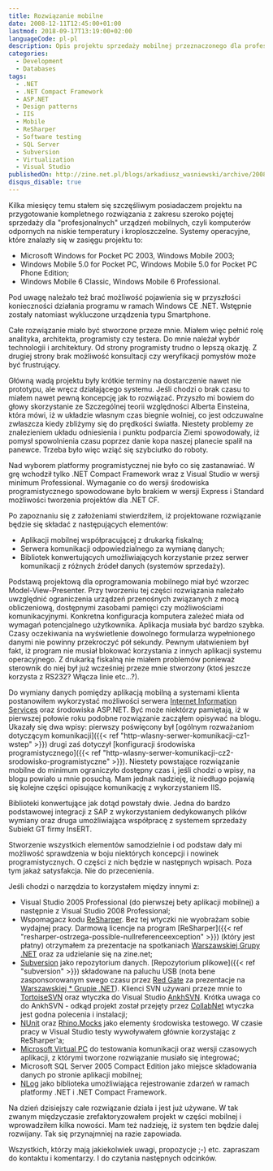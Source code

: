 ```yaml
---
title: Rozwiązanie mobilne
date: 2008-12-11T12:45:00+01:00
lastmod: 2018-09-17T13:19:00+02:00
languageCode: pl-pl
description: Opis projektu sprzedaży mobilnej przeznaczonego dla profesjonalnych urządzeń mobilnych. Platforma .NET i .NET Compact Framework 
categories:
  - Development
  - Databases
tags:
  - .NET
  - .NET Compact Framework
  - ASP.NET
  - Design patterns
  - IIS
  - Mobile
  - ReSharper
  - Software testing
  - SQL Server
  - Subversion
  - Virtualization
  - Visual Studio
publishedOn: http://zine.net.pl/blogs/arkadiusz_wasniewski/archive/2008/12/11/rozwi-zanie-mobilne.aspx
disqus_disable: true
---
```


Kilka miesięcy temu stałem się szczęśliwym posiadaczem projektu na przygotowanie kompletnego rozwiązania z zakresu szeroko pojętej sprzedaży dla "profesjonalnych" urządzeń mobilnych, czyli komputerów odpornych na niskie temperatury i kroploszczelne. Systemy operacyjne, które znalazły się w zasięgu projektu to:

* Microsoft Windows for Pocket PC 2003, Windows Mobile 2003;
* Windows Mobile 5.0 for Pocket PC, Windows Mobile 5.0 for Pocket PC Phone Edition;
* Windows Mobile 6 Classic, Windows Mobile 6 Professional.

Pod uwagę należało też brać  możliwość pojawienia  się w przyszłości konieczności działania programu w ramach Windows CE .NET. Wstępnie zostały natomiast wykluczone urządzenia typu Smartphone.

Całe rozwiązanie miało być stworzone przeze mnie. Miałem więc pełnić rolę analityka, architekta, programisty czy testera. Do mnie należał wybór technologii i architektury. Od strony programisty trudno o lepszą okazję. Z drugiej strony brak możliwość konsultacji czy weryfikacji pomysłów może być frustrujący.

Główną wadą projektu były krótkie terminy na dostarczenie nawet nie prototypu, ale wręcz działającego systemu. Jeśli chodzi o brak czasu to miałem nawet pewną koncepcję jak to rozwiązać. Przyszło mi bowiem do głowy skorzystanie ze Szczególnej teorii względności Alberta Einsteina, która mówi, iż w układzie własnym czas biegnie wolniej, co jest odczuwalne zwłaszcza kiedy zbliżymy się do prędkości światła. Niestety problemy ze znalezieniem układu odniesienia i punktu podparcia Ziemi spowodowały, iż pomysł spowolnienia czasu poprzez danie kopa naszej planecie spalił na  panewce. Trzeba było więc wziąć się szybciutko do roboty.

Nad wyborem platformy programistycznej nie było co się zastanawiać. W grę wchodził tylko .NET Compact Framework wraz z Visual Studio w wersji minimum Professional. Wymaganie co do wersji środowiska programistycznego spowodowane było brakiem w wersji Express i Standard możliwości tworzenia projektów dla .NET CF.

Po zapoznaniu się z założeniami stwierdziłem, iż projektowane rozwiązanie będzie się składać z następujących elementów:

* Aplikacji mobilnej współpracującej z drukarką fiskalną;
* Serwera komunikacji odpowiedzialnego za wymianę danych;
* Bibliotek konwertujących umożliwiających korzystanie przez serwer komunikacji z różnych źródeł danych (systemów sprzedaży).

Podstawą projektową dla oprogramowania mobilnego miał być wzorzec Model-View-Presenter. Przy tworzeniu tej części rozwiązania należało uwzględnić ograniczenia urządzeń przenośnych związanych z mocą obliczeniową, dostępnymi zasobami pamięci czy możliwościami komunikacyjnymi. Konkretna konfiguracja komputera zależeć miała od wymagań potencjalnego użytkownika. Aplikacja musiała być bardzo szybka. Czasy oczekiwania na wyświetlenie dowolnego formularza wypełnionego danymi nie  powinny przekroczyć pół sekundy. Pewnym ułatwieniem był fakt, iż program nie musiał blokować korzystania z innych aplikacji systemu operacyjnego. Z drukarką fiskalną nie miałem problemów ponieważ sterownik do niej był już wcześniej przeze mnie stworzony (ktoś jeszcze korzysta z RS232? Włącza linie etc...?).

Do wymiany danych pomiędzy aplikacją mobilną a systemami klienta postanowiłem wykorzystać możliwości serwera [Internet Information Services](http://iis.net) oraz środowiska ASP.NET. Być może niektórzy pamiętają, iż w pierwszej połowie roku podobne rozwiązanie zacząłem opisywać na blogu. Ukazały się dwa wpisy: pierwszy poświęcony był [ogólnym rozważaniom dotyczącym komunikacji]({{< ref "http-wlasny-serwer-komunikacji-cz1-wstep" >}}) drugi zaś dotyczył [konfiguracji środowiska programistycznego]({{< ref "http-wlasny-serwer-komunikacji-cz2-srodowisko-programistyczne" >}}). Niestety powstające rozwiązanie mobilne do minimum ograniczyło dostępny czas i, jeśli chodzi o wpisy, na blogu powiało u mnie posuchą. Mam jednak nadzieję, iż niedługo pojawią się kolejne części opisujące komunikację z wykorzystaniem IIS.

Biblioteki konwertujące jak dotąd powstały dwie. Jedna do bardzo podstawowej integracji z SAP z wykorzystaniem  dedykowanych plików wymiany oraz druga umożliwiająca współpracę z systemem sprzedaży Subiekt GT firmy InsERT.

Stworzenie wszystkich elementów samodzielnie i od podstaw dały mi  możliwość sprawdzenia w boju niektórych koncepcji i nowinek programistycznych. O części z nich będzie w następnych wpisach. Poza tym jakaż satysfakcja. Nie do przecenienia.

Jeśli chodzi o narzędzia to korzystałem między innymi z:

* Visual Studio 2005 Professional (do pierwszej bety aplikacji mobilnej) a następnie z Visual Studio 2008 Professional;
* Wspomagacz kodu [ReSharper](http://www.jetbrains.com/resharper). Bez tej wtyczki nie wyobrażam sobie wydajnej pracy. Darmową licencje na  program [ReSharper]({{< ref "resharper-ostrzega-possible-nullreferenceexception" >}}) (który jest płatny) otrzymałem za prezentacje na spotkaniach [Warszawskiej Grupy .NET](http://wg.net.pl) oraz za udzielanie się na zine.net;
* [Subversion](http://subversion.apache.org) jako repozytorium danych. [Repozytorium plikowe]({{< ref "subversion" >}}) składowane na paluchu USB (nota bene zasponsorowanym swego czasu przez [Red Gate](http://www.red-gate.com) za prezentacje na [Warszawskiej * Grupie .NET](http://wg.net.pl)). Klienci SVN używani przeze mnie to [TortoiseSVN](http://tortoisesvn.tigris.org) oraz wtyczka do  Visual Studio [AnkhSVN](http://ankhsvn.open.collab.net). Krótka uwaga co do AnkhSVN - odkąd projekt został przejęty przez [CollabNet](http://www.collab.net) wtyczka jest godna polecenia i instalacji;
* [NUnit](http://nunit.org) oraz [Rhino.Mocks](https://github.com/hibernating-rhinos/rhino-mocks) jako elementy środowiska testowego. W czasie pracy w Visual Studio testy wywoływałem głównie korzystając  z ReSharper'a;
* [Microsoft Virtual PC](https://www.microsoft.com/en-us/download/details.aspx?id=3702) do testowania komunikacji oraz wersji czasowych aplikacji, z którymi tworzone rozwiązanie musiało  się integrować;
* Microsoft SQL Server 2005 Compact  Edition jako miejsce składowania danych po stronie aplikacji mobilnej;
* [NLog](http://nlog-project.org) jako biblioteka umożliwiająca rejestrowanie  zdarzeń w ramach platformy .NET i .NET Compact Framework.

Na dzień dzisiejszy całe rozwiązanie działa i jest już używane. W tak zwanym międzyczasie zrefaktoryzowałem projekt w części mobilnej i wprowadziłem kilka nowości. Mam też nadzieję, iż system ten będzie dalej rozwijany. Tak się przynajmniej na razie zapowiada.

Wszystkich, którzy mają jakiekolwiek uwagi, propozycje ;-) etc.  zapraszam do kontaktu i komentarzy. I do czytania następnych odcinków.